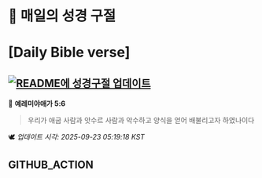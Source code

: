 # 🙏 매일의 성경 구절
# [Daily Bible verse]
## [![README에 성경구절 업데이트](https://github.com/DONGSUKA/first_test/actions/workflows/update-readme-bible.yml/badge.svg)](https://github.com/DONGSUKA/first_test/actions/workflows/update-readme-bible.yml)
<!-- START_BIBLE_VERSE -->
📖 **예레미야애가 5:6**
> 우리가 애굽 사람과 앗수르 사람과 악수하고 양식을 얻어 배불리고자 하였나이다

🕊️ _업데이트 시각: 2025-09-23 05:19:18 KST_
  <!-- END_BIBLE_VERSE -->
## GITHUB_ACTION

